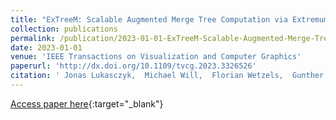```yaml
---
title: "ExTreeM: Scalable Augmented Merge Tree Computation via Extremum Graphs"
collection: publications
permalink: /publication/2023-01-01-ExTreeM-Scalable-Augmented-Merge-Tree-Computation-via-Extremum-Graphs
date: 2023-01-01
venue: 'IEEE Transactions on Visualization and Computer Graphics'
paperurl: 'http://dx.doi.org/10.1109/tvcg.2023.3326526'
citation: ' Jonas Lukasczyk,  Michael Will,  Florian Wetzels,  Gunther Weber,  Christoph Garth, &quot;ExTreeM: Scalable Augmented Merge Tree Computation via Extremum Graphs.&quot; IEEE Transactions on Visualization and Computer Graphics, 2023.'
---
```

[Access paper here](http://dx.doi.org/10.1109/tvcg.2023.3326526){:target="_blank"}

